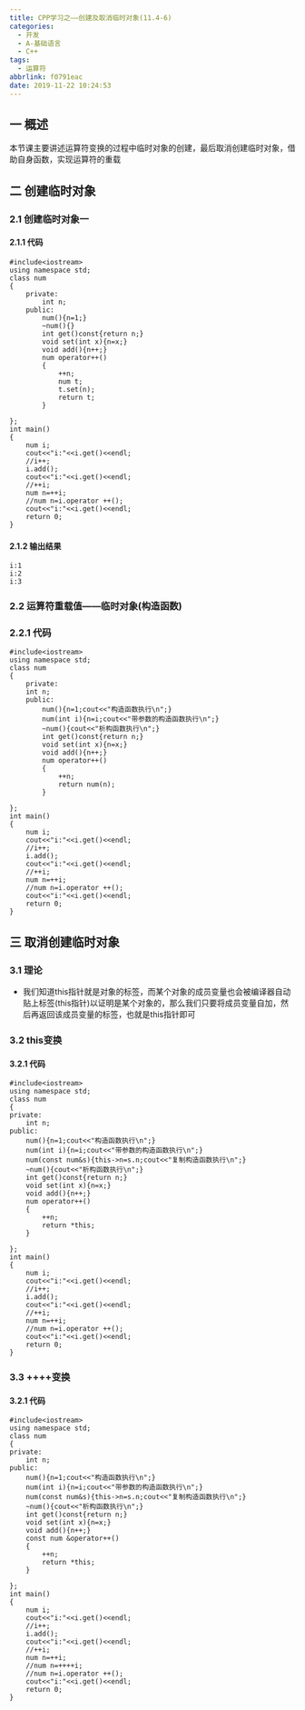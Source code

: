 ```yaml
---
title: CPP学习之——创建及取消临时对象(11.4-6)
categories:
  - 开发
  - A-基础语言
  - C++
tags:
  - 运算符
abbrlink: f0791eac
date: 2019-11-22 10:24:53
---
```

## 一 概述

本节课主要讲述运算符变换的过程中临时对象的创建，最后取消创建临时对象，借助自身函数，实现运算符的重载   

<!--more-->

## 二 创建临时对象

### 2.1 创建临时对象一

#### 2.1.1 代码

```
#include<iostream>
using namespace std;
class num
{
	private:
		int n;
	public:
		num(){n=1;}
		~num(){}
		int get()const{return n;}
		void set(int x){n=x;}
		void add(){n++;}
		num operator++()
		{
			++n;
			num t;
			t.set(n);
			return t;
		}

};
int main()
{
	num i;
	cout<<"i:"<<i.get()<<endl;
	//i++;
	i.add();
	cout<<"i:"<<i.get()<<endl;
	//++i;
	num n=++i;
	//num n=i.operator ++();
	cout<<"i:"<<i.get()<<endl;
	return 0;
}
```

#### 2.1.2 输出结果

```
i:1
i:2
i:3
```

### 2.2 运算符重载值——临时对象(构造函数)

### 2.2.1 代码

```
#include<iostream>
using namespace std;
class num
{
	private:
	int n;
	public:
		num(){n=1;cout<<"构造函数执行\n";}
		num(int i){n=i;cout<<"带参数的构造函数执行\n";}
		~num(){cout<<"析构函数执行\n";}
		int get()const{return n;}
		void set(int x){n=x;}
		void add(){n++;}
		num operator++()
		{
			++n;
			return num(n);
		}

};
int main()
{
	num i;
	cout<<"i:"<<i.get()<<endl;
	//i++;
	i.add();
	cout<<"i:"<<i.get()<<endl;
	//++i;
	num n=++i;
	//num n=i.operator ++();
	cout<<"i:"<<i.get()<<endl;
	return 0;
}
```

## 三 取消创建临时对象

### 3.1 理论

* 我们知道this指针就是对象的标签，而某个对象的成员变量也会被编译器自动贴上标签(this指针)以证明是某个对象的，那么我们只要将成员变量自加，然后再返回该成员变量的标签，也就是this指针即可

### 3.2 this变换

#### 3.2.1 代码

```
#include<iostream>
using namespace std;
class num
{
private:
	int n;
public:
	num(){n=1;cout<<"构造函数执行\n";}
	num(int i){n=i;cout<<"带参数的构造函数执行\n";}
	num(const num&s){this->n=s.n;cout<<"复制构造函数执行\n";}
	~num(){cout<<"析构函数执行\n";}
	int get()const{return n;}
	void set(int x){n=x;}
	void add(){n++;}
	num operator++()
	{
		++n;
		return *this;
	}

};
int main()
{
	num i;
	cout<<"i:"<<i.get()<<endl;
	//i++;
	i.add();
	cout<<"i:"<<i.get()<<endl;
	//++i;
	num n=++i;
	//num n=i.operator ++();
	cout<<"i:"<<i.get()<<endl;
	return 0;
}
```

### 3.3 ++++变换

#### 3.2.1 代码

```
#include<iostream>
using namespace std;
class num
{
private:
	int n;
public:
	num(){n=1;cout<<"构造函数执行\n";}
	num(int i){n=i;cout<<"带参数的构造函数执行\n";}
	num(const num&s){this->n=s.n;cout<<"复制构造函数执行\n";}
	~num(){cout<<"析构函数执行\n";}
	int get()const{return n;}
	void set(int x){n=x;}
	void add(){n++;}
	const num &operator++()
	{
		++n;
		return *this;
	}

};
int main()
{
	num i;
	cout<<"i:"<<i.get()<<endl;
	//i++;
	i.add();
	cout<<"i:"<<i.get()<<endl;
	//++i;
	num n=++i;
	//num n=++++i;
	//num n=i.operator ++();
	cout<<"i:"<<i.get()<<endl;
	return 0;
}
```
